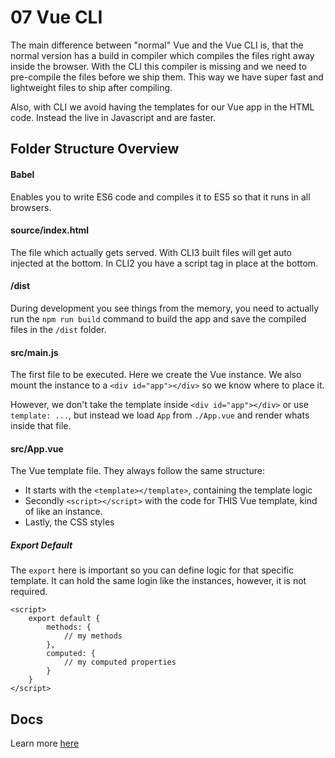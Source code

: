 # 07 Vue CLI

The main difference between "normal" Vue and the Vue CLI is, that the normal version has a build in compiler which compiles the files right away inside the browser. With the CLI this compiler is missing and we need to pre-compile the files before we ship them. This way we have super fast and lightweight files to ship after compiling. 

Also, with CLI we avoid having the templates for our Vue app in the HTML code. Instead the live in Javascript and are faster.

## Folder Structure Overview

#### Babel
Enables you to write ES6 code and compiles it to ES5 so that it runs in all browsers.

#### source/index.html
The file which actually gets served. With CLI3 built files will get auto injected at the bottom. In CLI2 you have a script tag in place at the bottom.

#### /dist
During development you see things from the memory, you need to actually run the `npm run build` command to build the app and save the compiled files in the `/dist` folder.

#### src/main.js
The first file to be executed. Here we create the Vue instance. We also mount the instance to a `<div id="app"></div>` so we know where to place it.

However, we don't take the template inside `<div id="app"></div>` or use `template: ...`, but instead we load `App` from `./App.vue` and render whats inside that file.

#### src/App.vue
The Vue template file. They always follow the same structure:

- It starts with the `<template></template>`, containing the template logic
- Secondly `<script></script>` with the code for THIS Vue template, kind of like an instance.
- Lastly, the CSS styles

##### Export Default

The `export` here is important so you can define logic for that specific template. It can hold the same login like the instances, however, it is not required.

```
<script>
	export default {
		methods: {
			// my methods
		},
		computed: {
			// my computed properties
		}
	}
</script>
```

## Docs

Learn more [here](https://vuejs.org/v2/guide/single-file-components.html)